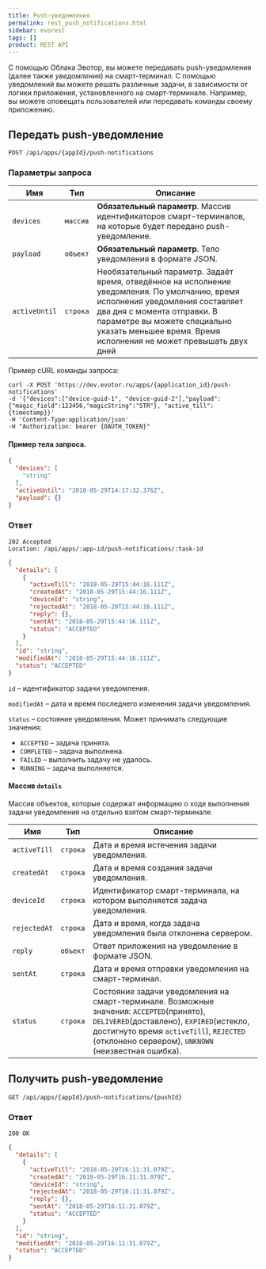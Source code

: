 ```yaml
---
title: Push-уведомления
permalink: rest_push_notifications.html
sidebar: evorest
tags: []
product: REST API
---
```


С помощью Облака Эвотор, вы можете передавать push-уведомления (далее также _уведомления_) на смарт-терминал.
С помощью уведомлений вы можете решать различные задачи, в зависимости от логики приложения, установленного на смарт-терминале.
Например, вы можете оповещать пользователей или передавать команды своему приложению.

## Передать push-уведомление

    POST /api/apps/{appId}/push-notifications

### Параметры запроса

Имя  | Тип  | Описание
-----|------|--------------
`devices`|`массив` | **Обязательный параметр**. Массив идентификаторов смарт-терминалов, на которые будет передано push-уведомление.
`payload`|`объект` | **Обязательный параметр**. Тело уведомления в формате JSON.
`activeUntil`|`строка` | Необязательный параметр. Задаёт время, отведённое на исполнение уведомления. По умолчанию, время исполнения уведомления составляет два дня с момента отправки. В параметре вы можете специально указать меньшее время. Время исполнения не может превышать двух дней

Пример cURL команды запроса:

```shell
curl -X POST 'https://dev.evotor.ru/apps/{application_id}/push-notifications'
-d '{"devices":["device-guid-1", "device-guid-2"],"payload":{"magic_field":123456,"magicString":"STR"}, "active_till": {timestamp}}'
-H 'Content-Type:application/json'
-H "Authorization: bearer {OAUTH_TOKEN}"
```

#### Пример тела запроса.

```json
{
  "devices": [
    "string"
  ],
  "activeUntil": "2018-05-29T14:17:32.376Z",
  "payload": {}
}
```

### Ответ

```
202 Accepted
Location: /api/apps/:app-id/push-notifications/:task-id
```
```json
{
  "details": [
    {
      "activeTill": "2018-05-29T15:44:16.111Z",
      "createdAt": "2018-05-29T15:44:16.111Z",
      "deviceId": "string",
      "rejectedAt": "2018-05-29T15:44:16.111Z",
      "reply": {},
      "sentAt": "2018-05-29T15:44:16.111Z",
      "status": "ACCEPTED"
    }
  ],
  "id": "string",
  "modifiedAt": "2018-05-29T15:44:16.111Z",
  "status": "ACCEPTED"
}
```

`id` – идентификатор задачи уведомления.

`modifiedAt` – дата и время последнего изменения задачи уведомления.

`status` – состояние уведомления. Может принимать следующие значения:

  * `ACCEPTED` – задача принята.
  * `COMPLETED` – задача выполнена.
  * `FAILED` – выполнить задачу не удалось.
  * `RUNNING` – задача выполняется.

#### Массив `details`

Массив объектов, которые содержат информацию о ходе выполнения задачи уведомления на отдельно взятом смарт-терминале.

Имя  | Тип  | Описание
-----|------|--------------
`activeTill`|`строка` | Дата и время истечения задачи уведомления.
`createdAt`|`строка` | Дата и время создания задачи уведомления.
`deviceId`|`строка` | Идентификатор смарт-терминала, на котором выполняется задача уведомления.
`rejectedAt`|`строка` | Дата и время, когда задача уведомления была отклонена сервером.
`reply`|`объект` | Ответ приложения на уведомление в формате JSON.
`sentAt`|`строка` | Дата и время отправки уведомления на смарт-терминал.
`status`|`строка` | Состояние задачи уведомления на смарт-терминале. Возможные значения: `ACCEPTED`(принято), `DELIVERED`(доставлено), `EXPIRED`(истекло, достигнуто время `activeTill`), `REJECTED` (отклонено сервером), `UNKNOWN` (неизвестная ошибка).

## Получить push-уведомление

    GET /api/apps/{appId}/push-notifications/{pushId}

### Ответ

```
200 OK
```
```json
{
  "details": [
    {
      "activeTill": "2018-05-29T16:11:31.079Z",
      "createdAt": "2018-05-29T16:11:31.079Z",
      "deviceId": "string",
      "rejectedAt": "2018-05-29T16:11:31.079Z",
      "reply": {},
      "sentAt": "2018-05-29T16:11:31.079Z",
      "status": "ACCEPTED"
    }
  ],
  "id": "string",
  "modifiedAt": "2018-05-29T16:11:31.079Z",
  "status": "ACCEPTED"
}
```

